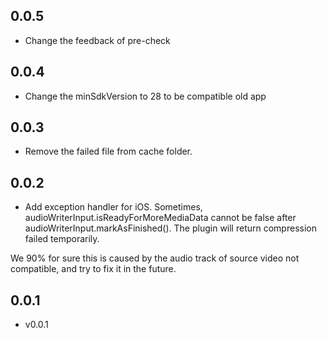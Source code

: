 ## 0.0.5

* Change the feedback of pre-check

## 0.0.4

* Change the minSdkVersion to 28 to be compatible old app

## 0.0.3

* Remove the failed file from cache folder.

## 0.0.2

* Add exception handler for iOS. Sometimes, audioWriterInput.isReadyForMoreMediaData cannot be false after audioWriterInput.markAsFinished(). The plugin will return compression failed temporarily.

We 90% for sure this is caused by the audio track of source video not compatible, and try to fix it in the future.

## 0.0.1

* v0.0.1
